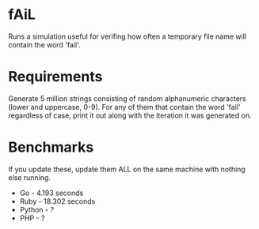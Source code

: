 fAiL
====

Runs a simulation useful for verifing how often a temporary file name will contain the word 'fail'.

Requirements
============
Generate 5 million strings consisting of random alphanumeric characters (lower and uppercase, 0-9). For any of them that contain the word 'fail' regardless of case, print it out along with the iteration it was generated on.

Benchmarks
==========
If you update these, update them ALL on the same machine with nothing else running.

* Go - 4.193 seconds
* Ruby - 18.302 seconds
* Python - ?
* PHP - ?
